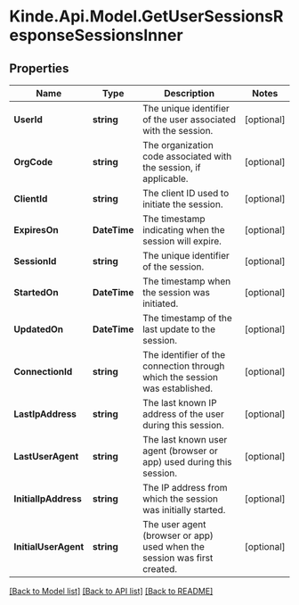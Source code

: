 # Kinde.Api.Model.GetUserSessionsResponseSessionsInner

## Properties

Name | Type | Description | Notes
------------ | ------------- | ------------- | -------------
**UserId** | **string** | The unique identifier of the user associated with the session. | [optional] 
**OrgCode** | **string** | The organization code associated with the session, if applicable. | [optional] 
**ClientId** | **string** | The client ID used to initiate the session. | [optional] 
**ExpiresOn** | **DateTime** | The timestamp indicating when the session will expire. | [optional] 
**SessionId** | **string** | The unique identifier of the session. | [optional] 
**StartedOn** | **DateTime** | The timestamp when the session was initiated. | [optional] 
**UpdatedOn** | **DateTime** | The timestamp of the last update to the session. | [optional] 
**ConnectionId** | **string** | The identifier of the connection through which the session was established. | [optional] 
**LastIpAddress** | **string** | The last known IP address of the user during this session. | [optional] 
**LastUserAgent** | **string** | The last known user agent (browser or app) used during this session. | [optional] 
**InitialIpAddress** | **string** | The IP address from which the session was initially started. | [optional] 
**InitialUserAgent** | **string** | The user agent (browser or app) used when the session was first created. | [optional] 

[[Back to Model list]](../README.md#documentation-for-models) [[Back to API list]](../README.md#documentation-for-api-endpoints) [[Back to README]](../README.md)

